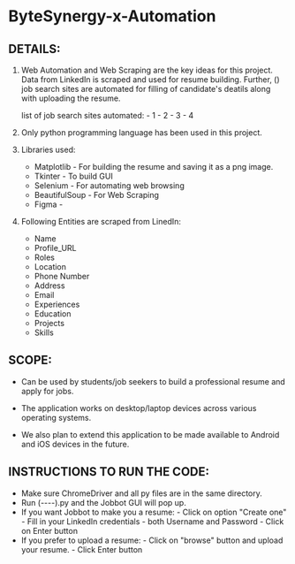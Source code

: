 # ByteSynergy-x-Automation

## DETAILS:

1. Web Automation and Web Scraping are the key ideas for this project. Data from LinkedIn is scraped and used for resume building. Further, () job search sites are automated for filling of candidate's deatils along with uploading the resume.

	list of job search sites automated:
			- 1
			- 2
			- 3
			- 4

2. Only python programming language has been used in this project.

3. Libraries used:
	- Matplotlib - For building the resume and saving it as a png image.
	- Tkinter - To build GUI
	- Selenium - For automating web browsing
	- BeautifulSoup - For Web Scraping 
	- Figma -
	
 
4. Following Entities are scraped from LinedIn:
	- Name
	- Profile_URL
	- Roles
	- Location
	- Phone Number
	- Address
	- Email
	- Experiences
	- Education
	- Projects
	- Skills				


## SCOPE:

- Can be used by students/job seekers to build a professional resume and apply for jobs.
- The application works on desktop/laptop devices across various operating systems.

- We also plan to extend this application to be made available to Android and iOS devices in the future.



## INSTRUCTIONS TO RUN THE CODE:

- Make sure ChromeDriver and all py files are in the same directory.
- Run (----).py and the Jobbot GUI will pop up.
- If you want Jobbot to make you a resume:
		- Click on option "Create one"
		- Fill in your LinkedIn credentials - both Username and Password
		- Click on Enter button
- If you prefer to upload a resume:
		- Click on "browse" button and upload your resume.
		- Click Enter button
